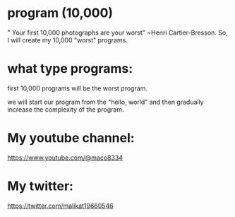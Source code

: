 # program (10,000)
" Your first 10,000 photographs are your worst" ~Henri Cartier-Bresson. So, I will create my 10,000 "worst" programs.

# what type programs:
  first 10,000 programs will be the worst program.
  
  we will start our program from the "hello, world" and then gradually increase the complexity of the program. 
  
  
  # My youtube channel:
  https://www.youtube.com/@maco8334
  # My twitter:
  https://twitter.com/malikat19660546
